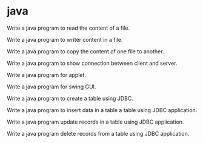 # java
Write a java program to read the content of a file.

Write a java program to writer content in a file.

Write a java program to copy the content of one file to another.

Write a java program to show connection between client and server.

Write a java program for applet. 

Write a java program for swing GUI. 

Write a java program to create a table using JDBC. 

Write a java program to insert data in a table a table using JDBC application.

Write a java program update records in a table using JDBC application.

Write a java program delete records from a table using JDBC application.





 

